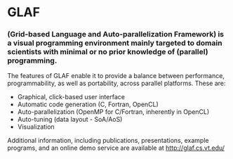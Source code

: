 # GLAF 
### (Grid-based Language and Auto-parallelization Framework) is a visual programming environment mainly targeted to domain scientists with minimal or no prior knowledge of (parallel) programming.

The features of GLAF enable it to provide a balance between performance, programmability, as well as portability, across parallel platforms.
These are:
- Graphical, click-based user interface
- Automatic code generation (C, Fortran, OpenCL)
- Auto-parallelization (OpenMP for C/Fortran, inherently in OpenCL)
- Auto-tuning (data layout - SoA/AoS)
- Visualization

Additional information, including publications, presentations, example programs, and an online demo service are available at http://glaf.cs.vt.edu/